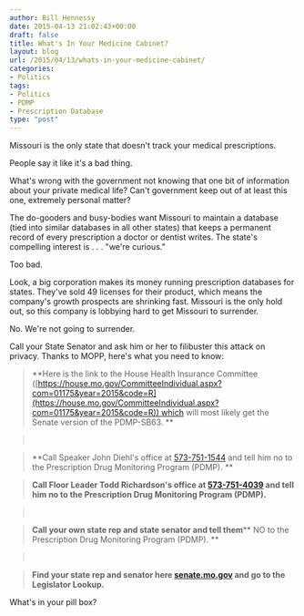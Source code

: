 ```yaml
---
author: Bill Hennessy
date: 2015-04-13 21:02:43+00:00
draft: false
title: What's In Your Medicine Cabinet?
layout: blog
url: /2015/04/13/whats-in-your-medicine-cabinet/
categories:
- Politics
tags:
- Politics
- PDMP
- Prescription Database
type: "post"
---
```


Missouri is the only state that doesn't track your medical prescriptions.

People say it like it's a bad thing.

What's wrong with the government not knowing that one bit of information about your private medical life? Can't government keep out of at least this one, extremely personal matter?

The do-gooders and busy-bodies want Missouri to maintain a database (tied into similar databases in all other states) that keeps a permanent record of every prescription a doctor or dentist writes. The state's compelling interest is . . . "we're curious."

Too bad.

Look, a big corporation makes its money running prescription databases for states. They've sold 49 licenses for their product, which means the company's growth prospects are shrinking fast. Missouri is the only hold out, so this company is lobbying hard to get Missouri to surrender.

No. We're not going to surrender.

Call your State Senator and ask him or her to filibuster this attack on privacy. Thanks to MOPP, here's what you need to know:



> 

> 
> **Here is the link to the House Health Insurance Committee ([https://house.mo.gov/CommitteeIndividual.aspx?com=01175&year=2015&code=R](https://house.mo.gov/CommitteeIndividual.aspx?com=01175&year=2015&code=R)) which will most likely get the Senate version of the PDMP-SB63. **
> 
> 

> 
>  
> 
> 

> 
> **Call Speaker John Diehl's office at [573-751-1544](tel:573-751-1544) and tell him no to the Prescription Drug Monitoring Program (PDMP). **
> 
> 

> 
> **Call Floor Leader Todd Richardson's office at [573-751-4039](tel:573-751-4039) and tell him no to the Prescription Drug Monitoring Program (PDMP).**
> 
> 

> 
>  
> 
> 

> 
> **Call your own state rep and state senator and tell them**** NO to the Prescription Drug Monitoring Program (PDMP). **
> 
> 

> 
>  
> 
> 

> 
> **Find your state rep and senator here [senate.mo.gov](https://senate.mo.gov/) and go to the Legislator Lookup.**
> 
> 



What's in your pill box?

